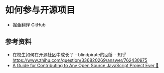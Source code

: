 # 如何参与开源项目


- 掘金翻译 GitHub

## 参考资料

- 在校生如何在开源社区中成长？ - blindpirate的回答 - 知乎
https://www.zhihu.com/question/336820269/answer/762430975
- [A Guide for Contributing to Any Open Source JavaScript Project Ever 💛](https://dev.to/saurabhdaware/a-guide-for-contributing-to-any-open-source-javascript-project-ever-hi)
